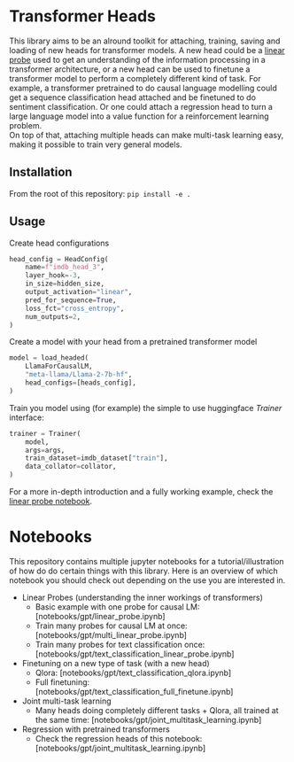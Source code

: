 # Transformer Heads
This library aims to be an alround toolkit for attaching, training, saving and loading of new heads for transformer models. A new head could be a [linear probe](https://arxiv.org/pdf/1610.01644.pdf) used to get an understanding of the information processing in a transformer architecture, or a new head can be used to finetune a transformer model to perform a completely different kind of task. For example, a transformer pretrained to do causal language modelling could get a sequence classification head attached and be finetuned to do sentiment classification. Or one could attach a regression head to turn a large language model into a value function for a reinforcement learning problem.  
On top of that, attaching multiple heads can make multi-task learning easy, making it possible to train very general models.

## Installation
From the root of this repository:
`pip install -e .`

## Usage
Create head configurations
```python
head_config = HeadConfig(
    name=f"imdb_head_3",
    layer_hook=-3,
    in_size=hidden_size,
    output_activation="linear",
    pred_for_sequence=True,
    loss_fct="cross_entropy",
    num_outputs=2,
)
```
Create a model with your head from a pretrained transformer model
```python
model = load_headed(
    LlamaForCausalLM,
    "meta-llama/Llama-2-7b-hf",
    head_configs=[heads_config],
)
```
Train you model using (for example) the simple to use huggingface *Trainer* interface:
```python
trainer = Trainer(
    model,
    args=args,
    train_dataset=imdb_dataset["train"],
    data_collator=collator,
)
```

For a more in-depth introduction and a fully working example, check the [linear probe notebook](notebooks/gpt/linear_probe.ipynb).

# Notebooks
This repository contains multiple jupyter notebooks for a tutorial/illustration of how do do certain things with this library. Here is an overview of which notebook you should check out depending on the use you are interested in.
* Linear Probes (understanding the inner workings of transformers)
    - Basic example with one probe for causal LM: [notebooks/gpt/linear_probe.ipynb]
    - Train many probes for causal LM at once: [notebooks/gpt/multi_linear_probe.ipynb]
    - Train many probes for text classification once: [notebooks/gpt/text_classification_linear_probe.ipynb]
* Finetuning on a new type of task (with a new head)
    - Qlora: [notebooks/gpt/text_classification_qlora.ipynb]
    - Full finetuning: [notebooks/gpt/text_classification_full_finetune.ipynb]
* Joint multi-task learning
    - Many heads doing completely different tasks + Qlora, all trained at the same time: [notebooks/gpt/joint_multitask_learning.ipynb]
* Regression with pretrained transformers
    - Check the regression heads of this notebook: [notebooks/gpt/joint_multitask_learning.ipynb]